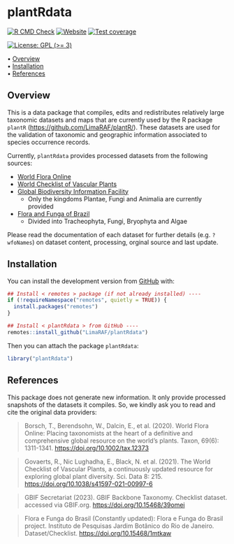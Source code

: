 
<!-- README.md is generated from README.Rmd. Please edit that file -->

# plantRdata <!-- <img src="man/figures/package-sticker.png" align="right" style="float:right; height:120px;"/> -->

<!-- badges: start -->
<!-- [![CRAN status](https://www.r-pkg.org/badges/version/plantRdata)](https://CRAN.R-project.org/package=plantRdata) -->

[![R CMD
Check](https://github.com/LimaRAF/plantRdata/actions/workflows/R-CMD-check.yaml/badge.svg)](https://github.com/LimaRAF/plantRdata/actions/workflows/R-CMD-check.yaml)
[![Website](https://github.com/LimaRAF/plantRdata/actions/workflows/pkgdown.yaml/badge.svg)](https://github.com/LimaRAF/plantRdata/actions/workflows/pkgdown.yaml)
[![Test
coverage](https://github.com/LimaRAF/plantRdata/actions/workflows/test-coverage.yaml/badge.svg)](https://github.com/LimaRAF/plantRdata/actions/workflows/test-coverage.yaml)
<!-- [![codecov](https://codecov.io/gh/LimaRAF/plantRdata/branch/master/graph/badge.svg)](https://codecov.io/gh/LimaRAF/plantRdata) -->
[![License: GPL (\>=
3)](https://img.shields.io/badge/License-GPL%20%28%3E%3D%203%29-blue.svg)](https://choosealicense.com/licenses/gpl-3.0/)
<!-- badges: end -->

<p align="left">
• <a href="#overview">Overview</a><br> •
<a href="#installation">Installation</a><br> •
<a href="#references">References</a>
</p>

## Overview

This is a data package that compiles, edits and redistributes relatively
large taxonomic datasets and maps that are currently used by the R
package `plantR` (<https://github.com/LimaRAF/plantR/>). These datasets
are used for the validation of taxonomic and geographic information
associated to species occurrence records.

Currently, `plantRdata` provides processed datasets from the following
sources:

- [World Flora Online](https://www.worldfloraonline.org/)
- [World Checklist of Vascular Plants](https://powo.science.kew.org/)
- [Global Biodiversity Information Facility](https://www.gbif.org/)
  - Only the kingdoms Plantae, Fungi and Animalia are currently provided
- [Flora and Funga of
  Brazil](https://floradobrasil.jbrj.gov.br/consulta/)
  - Divided into Tracheophyta, Fungi, Bryophyta and Algae

Please read the documentation of each dataset for further details (e.g.
`?wfoNames`) on dataset content, processing, orginal source and last
update.

## Installation

You can install the development version from
[GitHub](https://github.com/) with:

``` r
## Install < remotes > package (if not already installed) ----
if (!requireNamespace("remotes", quietly = TRUE)) {
  install.packages("remotes")
}

## Install < plantRdata > from GitHub ----
remotes::install_github("LimaRAF/plantRdata")
```

Then you can attach the package `plantRdata`:

``` r
library("plantRdata")
```

## References

This package does not generate new information. It only provide
processed snapshots of the datasets it compiles. So, we kindly ask you
to read and cite the original data providers:

> Borsch, T., Berendsohn, W., Dalcin, E., et al. (2020). World Flora
> Online: Placing taxonomists at the heart of a definitive and
> comprehensive global resource on the world’s plants. Taxon, 69(6):
> 1311-1341. <https://doi.org/10.1002/tax.12373>

> Govaerts, R., Nic Lughadha, E., Black, N. et al. (2021). The World
> Checklist of Vascular Plants, a continuously updated resource for
> exploring global plant diversity. Sci. Data 8: 215.
> <https://doi.org/10.1038/s41597-021-00997-6>

> GBIF Secretariat (2023). GBIF Backbone Taxonomy. Checklist dataset.
> accessed via GBIF.org. <https://doi.org/10.15468/39omei>

> Flora e Funga do Brasil (Constantly updated): Flora e Funga do Brasil
> project. Instituto de Pesquisas Jardim Botânico do Rio de Janeiro.
> Dataset/Checklist. <https://doi.org/10.15468/1mtkaw>
